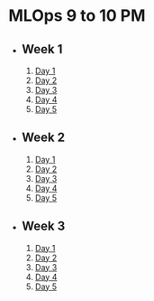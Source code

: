 # MLOps 9 to 10 PM

- ## Week 1

   1. [Day 1](https://www.facebook.com/iCodeguru/videos/346560441764322)
   2. [Day 2](https://www.facebook.com/iCodeguru/videos/454133547091032)
   3. [Day 3](https://www.facebook.com/iCodeguru/videos/1220286688955428)
   4. [Day 4](https://www.facebook.com/iCodeguru/videos/1605038103674821)
   5. [Day 5](https://www.facebook.com/iCodeguru/videos/2162006950835936)

- ## Week 2

   1. [Day 1](https://www.facebook.com/iCodeguru/videos/7567240033334692)
   2. [Day 2](https://www.facebook.com/watch/?v=1554139908768364)
   3. [Day 3](https://www.facebook.com/iCodeguru/videos/962745408397435)
   4. [Day 4](https://www.facebook.com/iCodeguru/videos/465443779261580)
   5. [Day 5](https://www.facebook.com/iCodeguru/videos/1490391061851827)

- ## Week 3

   1. [Day 1](https://www.facebook.com/iCodeguru/videos/6297909290334049)
   2. [Day 2](https://www.facebook.com/iCodeguru/videos/3212774112189685)
   3. [Day 3](https://www.facebook.com/iCodeguru/videos/469038118854424)
   4. [Day 4](https://www.facebook.com/iCodeguru/videos/949893959845060)
   5. [Day 5]()

<!-- - ## Week 

   1. [Day 1]()
   2. [Day 2]()
   3. [Day 3]()
   4. [Day 4]()
   5. [Day 5]() -->
